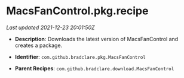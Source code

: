 # MacsFanControl.pkg.recipe

_Last updated 2021-12-23 20:01:50Z_

- **Description**: Downloads the latest version of MacsFanControl and creates a package.

- **Identifier**: `com.github.bradclare.pkg.MacsFanControl`

- **Parent Recipes**: `com.github.bradclare.download.MacsFanControl`
